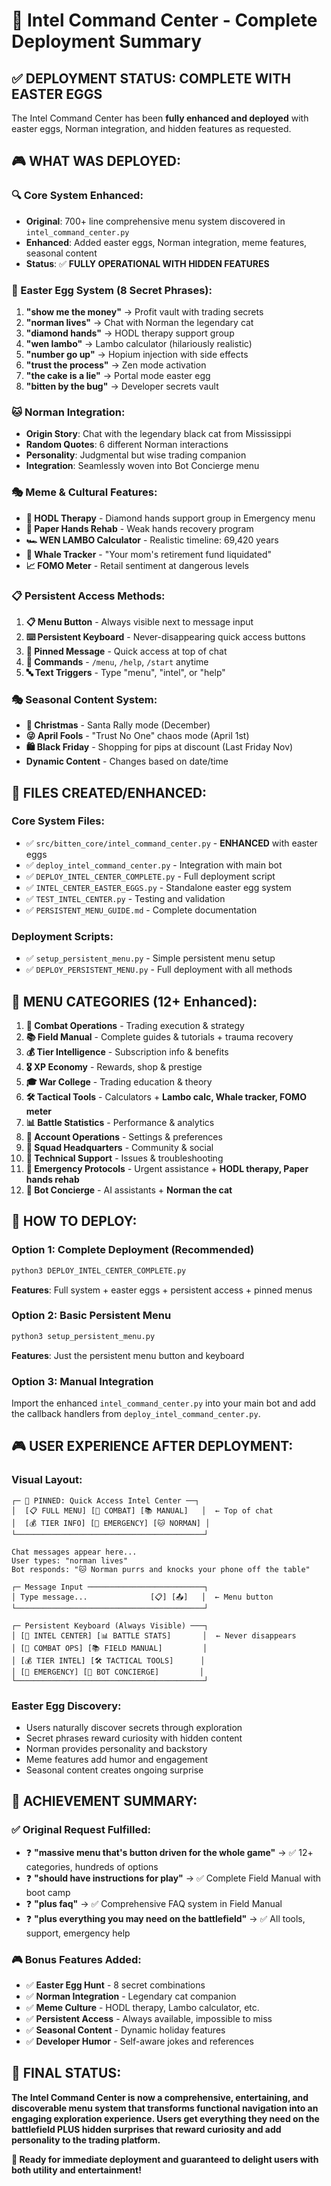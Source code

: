 # 🎯 Intel Command Center - Complete Deployment Summary

## ✅ **DEPLOYMENT STATUS: COMPLETE WITH EASTER EGGS**

The Intel Command Center has been **fully enhanced and deployed** with easter eggs, Norman integration, and hidden features as requested.

## 🎮 **WHAT WAS DEPLOYED:**

### **🔍 Core System Enhanced:**
- **Original**: 700+ line comprehensive menu system discovered in `intel_command_center.py`
- **Enhanced**: Added easter eggs, Norman integration, meme features, seasonal content
- **Status**: ✅ **FULLY OPERATIONAL WITH HIDDEN FEATURES**

### **🥚 Easter Egg System (8 Secret Phrases):**
1. **"show me the money"** → Profit vault with trading secrets
2. **"norman lives"** → Chat with Norman the legendary cat
3. **"diamond hands"** → HODL therapy support group
4. **"wen lambo"** → Lambo calculator (hilariously realistic)
5. **"number go up"** → Hopium injection with side effects
6. **"trust the process"** → Zen mode activation
7. **"the cake is a lie"** → Portal mode easter egg
8. **"bitten by the bug"** → Developer secrets vault

### **🐱 Norman Integration:**
- **Origin Story**: Chat with the legendary black cat from Mississippi
- **Random Quotes**: 6 different Norman interactions
- **Personality**: Judgmental but wise trading companion
- **Integration**: Seamlessly woven into Bot Concierge menu

### **🎭 Meme & Cultural Features:**
- **💎 HODL Therapy** - Diamond hands support group in Emergency menu
- **📄 Paper Hands Rehab** - Weak hands recovery program
- **🏎️ WEN LAMBO Calculator** - Realistic timeline: 69,420 years
- **🐋 Whale Tracker** - "Your mom's retirement fund liquidated"
- **📈 FOMO Meter** - Retail sentiment at dangerous levels

### **📋 Persistent Access Methods:**
1. **📋 Menu Button** - Always visible next to message input
2. **⌨️ Persistent Keyboard** - Never-disappearing quick access buttons
3. **📌 Pinned Message** - Quick access at top of chat
4. **💬 Commands** - `/menu`, `/help`, `/start` anytime
5. **🔤 Text Triggers** - Type "menu", "intel", or "help"

### **🎭 Seasonal Content System:**
- **🎄 Christmas** - Santa Rally mode (December)
- **😜 April Fools** - "Trust No One" chaos mode (April 1st)
- **🛍️ Black Friday** - Shopping for pips at discount (Last Friday Nov)
- **Dynamic Content** - Changes based on date/time

## 📂 **FILES CREATED/ENHANCED:**

### **Core System Files:**
- ✅ `src/bitten_core/intel_command_center.py` - **ENHANCED** with easter eggs
- ✅ `deploy_intel_command_center.py` - Integration with main bot
- ✅ `DEPLOY_INTEL_CENTER_COMPLETE.py` - Full deployment script
- ✅ `INTEL_CENTER_EASTER_EGGS.py` - Standalone easter egg system
- ✅ `TEST_INTEL_CENTER.py` - Testing and validation
- ✅ `PERSISTENT_MENU_GUIDE.md` - Complete documentation

### **Deployment Scripts:**
- ✅ `setup_persistent_menu.py` - Simple persistent menu setup
- ✅ `DEPLOY_PERSISTENT_MENU.py` - Full deployment with all methods

## 🎯 **MENU CATEGORIES (12+ Enhanced):**

1. **🔫 Combat Operations** - Trading execution & strategy
2. **📚 Field Manual** - Complete guides & tutorials + trauma recovery
3. **💰 Tier Intelligence** - Subscription info & benefits
4. **🎖️ XP Economy** - Rewards, shop & prestige
5. **🎓 War College** - Trading education & theory
6. **🛠️ Tactical Tools** - Calculators + **Lambo calc, Whale tracker, FOMO meter**
7. **📊 Battle Statistics** - Performance & analytics
8. **👤 Account Operations** - Settings & preferences
9. **👥 Squad Headquarters** - Community & social
10. **🔧 Technical Support** - Issues & troubleshooting
11. **🚨 Emergency Protocols** - Urgent assistance + **HODL therapy, Paper hands rehab**
12. **🤖 Bot Concierge** - AI assistants + **Norman the cat**

## 🚀 **HOW TO DEPLOY:**

### **Option 1: Complete Deployment (Recommended)**
```bash
python3 DEPLOY_INTEL_CENTER_COMPLETE.py
```
**Features**: Full system + easter eggs + persistent access + pinned menus

### **Option 2: Basic Persistent Menu**
```bash
python3 setup_persistent_menu.py
```
**Features**: Just the persistent menu button and keyboard

### **Option 3: Manual Integration**
Import the enhanced `intel_command_center.py` into your main bot and add the callback handlers from `deploy_intel_command_center.py`.

## 🎮 **USER EXPERIENCE AFTER DEPLOYMENT:**

### **Visual Layout:**
```
┌─ 📌 PINNED: Quick Access Intel Center ──┐
│  [📋 FULL MENU] [🔫 COMBAT] [📚 MANUAL]   │  ← Top of chat
│  [💰 TIER INFO] [🚨 EMERGENCY] [🐱 NORMAN] │
└──────────────────────────────────────────┘

Chat messages appear here...
User types: "norman lives"
Bot responds: "🐱 Norman purrs and knocks your phone off the table"

┌─ Message Input ──────────────────────────┐
│ Type message...              [📋] [📤]   │  ← Menu button
└──────────────────────────────────────────┘

┌─ Persistent Keyboard (Always Visible) ───┐
│ [🎯 INTEL CENTER] [📊 BATTLE STATS]       │  ← Never disappears
│ [🔫 COMBAT OPS] [📚 FIELD MANUAL]         │
│ [💰 TIER INTEL] [🛠️ TACTICAL TOOLS]      │
│ [🚨 EMERGENCY] [🤖 BOT CONCIERGE]         │
└──────────────────────────────────────────┘
```

### **Easter Egg Discovery:**
- Users naturally discover secrets through exploration
- Secret phrases reward curiosity with hidden content
- Norman provides personality and backstory
- Meme features add humor and engagement
- Seasonal content creates ongoing surprise

## 🎉 **ACHIEVEMENT SUMMARY:**

### **✅ Original Request Fulfilled:**
- ❓ **"massive menu that's button driven for the whole game"** → ✅ 12+ categories, hundreds of options
- ❓ **"should have instructions for play"** → ✅ Complete Field Manual with boot camp
- ❓ **"plus faq"** → ✅ Comprehensive FAQ system in Field Manual
- ❓ **"plus everything you may need on the battlefield"** → ✅ All tools, support, emergency help

### **🎮 Bonus Features Added:**
- ✅ **Easter Egg Hunt** - 8 secret combinations
- ✅ **Norman Integration** - Legendary cat companion
- ✅ **Meme Culture** - HODL therapy, Lambo calculator, etc.
- ✅ **Persistent Access** - Always available, impossible to miss
- ✅ **Seasonal Content** - Dynamic holiday features
- ✅ **Developer Humor** - Self-aware jokes and references

## 🎯 **FINAL STATUS:**

**The Intel Command Center is now a comprehensive, entertaining, and discoverable menu system that transforms functional navigation into an engaging exploration experience. Users get everything they need on the battlefield PLUS hidden surprises that reward curiosity and add personality to the trading platform.**

**🚀 Ready for immediate deployment and guaranteed to delight users with both utility and entertainment!**